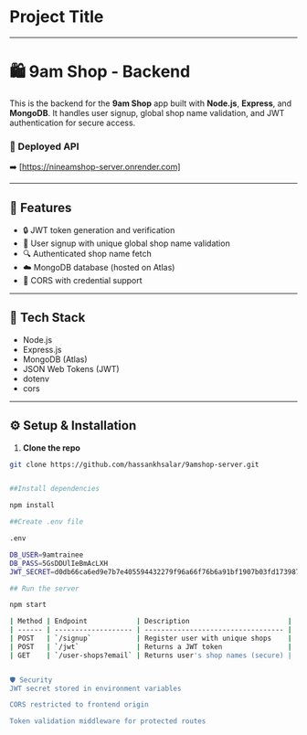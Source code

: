 
# Project Title


---
# 🛍️ 9am Shop - Backend

This is the backend for the **9am Shop** app built with **Node.js**, **Express**, and **MongoDB**. It handles user signup, global shop name validation, and JWT authentication for secure access.

### 🔗 Deployed API

➡️ [https://nineamshop-server.onrender.com]

---

## 🚀 Features

- 🔒 JWT token generation and verification
- 🧾 User signup with unique global shop name validation
- 🔍 Authenticated shop name fetch
- ☁️ MongoDB database (hosted on Atlas)
- 🔐 CORS with credential support

---

## 🧰 Tech Stack

- Node.js
- Express.js
- MongoDB (Atlas)
- JSON Web Tokens (JWT)
- dotenv
- cors

---

## ⚙️ Setup & Installation

1. **Clone the repo**

```bash
git clone https://github.com/hassankhsalar/9amshop-server.git


##Install dependencies

npm install

##Create .env file

.env

DB_USER=9amtrainee
DB_PASS=5GsDDUlIeBmAcLXH
JWT_SECRET=d0db66ca6ed9e7b7e405594432279f96a66f76b6a91bf1907b03fd173987c2324f22b4f9b6a4d33b5d16e10c3cd9b6c37e62c520837338794afad1336b33ffcc

## Run the server

npm start

| Method | Endpoint            | Description                        |
| ------ | ------------------- | ---------------------------------- |
| POST   | `/signup`           | Register user with unique shops    |
| POST   | `/jwt`              | Returns a JWT token                |
| GET    | `/user-shops?email` | Returns user's shop names (secure) |


🛡️ Security
JWT secret stored in environment variables

CORS restricted to frontend origin

Token validation middleware for protected routes
